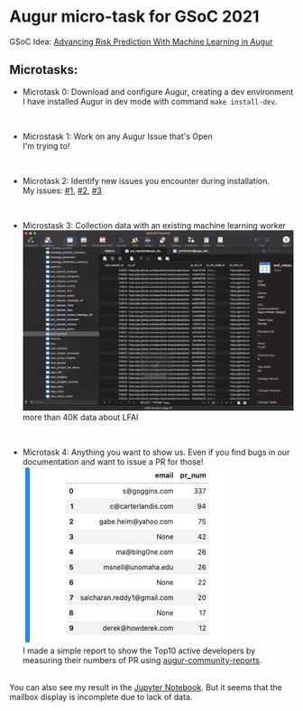 Augur micro-task for GSoC 2021
==

GSoC Idea: [Advancing Risk Prediction With Machine Learning in Augur](https://github.com/chaoss/augur/issues/1179)

Microtasks:
  - 

- Microtask 0: 
Download and configure Augur, creating a dev environment
<br>I have installed Augur in dev mode with command `make install-dev`.
<br>

- Microstask 1:
Work on any Augur Issue that's Open
<br>I'm trying to!
 <br>
 
- Microtask 2:
Identify new issues you encounter during installation.
<br>My issues: [#1](https://github.com/chaoss/augur/issues/1228), [#2](https://github.com/chaoss/augur/issues/912), [#3](https://github.com/chaoss/augur/issues/1227)
<br>

- Microstask 3:
Collection data with an existing machine learning worker
![PR data](./img/pr_data.jpg)
more than 40K data about LFAI
<br>

- Microtask 4:
Anything you want to show us. Even if you find bugs in our documentation and want to issue a PR for those!
![top10_developers](./img/top10_developers.jpg)
<br>I made a simple report to show the Top10 active developers by measuring their numbers of PR using [augur-community-reports](https://github.com/chaoss/augur-community-reports).
<br>
You can also see my result in the <a href="./Top10_pull_request_developers_in_augur.ipynb">Jupyter Notebook</a>. But it seems that the mailbox display is incomplete due to lack of data.
